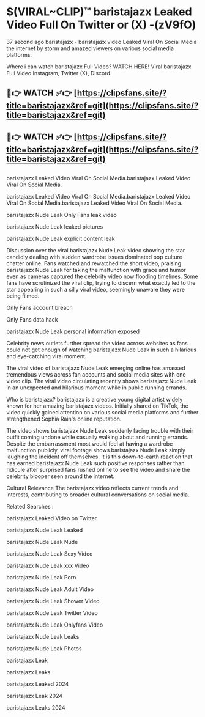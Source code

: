 # $(VIRAL~CLIP)™ baristajazx Leaked Video Full On Twitter or (X) -(zV9fO)
37 second ago baristajazx - baristajazx video Leaked Viral On Social Media the internet by storm and amazed viewers on various social media platforms.

Where i can watch baristajazx Full Video? WATCH HERE! Viral baristajazx Full Video Instagram, Twitter (X), Discord.

## 🔴👉 WATCH ✅👉 [https://clipsfans.site/?title=baristajazx&ref=git](https://clipsfans.site/?title=baristajazx&ref=git)
## 🔴👉 WATCH ✅👉 [https://clipsfans.site/?title=baristajazx&ref=git](https://clipsfans.site/?title=baristajazx&ref=git)
##
baristajazx Leaked Video Viral On Social Media.baristajazx Leaked Video Viral On Social Media.

baristajazx Leaked Video Viral On Social Media.baristajazx Leaked Video Viral On Social Media.baristajazx Leaked Video Viral On Social Media.

baristajazx Nude Leak Only Fans leak video

baristajazx Nude Leak leaked pictures

baristajazx Nude Leak explicit content leak

Discussion over the viral baristajazx Nude Leak video showing the star candidly dealing with sudden wardrobe issues dominated pop culture chatter online. Fans watched and rewatched the short video, praising baristajazx Nude Leak for taking the malfunction with grace and humor even as cameras captured the celebrity video now flooding timelines. Some fans have scrutinized the viral clip, trying to discern what exactly led to the star appearing in such a silly viral video, seemingly unaware they were being filmed.


Only Fans account breach

Only Fans data hack

baristajazx Nude Leak personal information exposed

Celebrity news outlets further spread the video across websites as fans could not get enough of watching baristajazx Nude Leak in such a hilarious and eye-catching viral moment.


The viral video of baristajazx Nude Leak emerging online has amassed tremendous views across fan accounts and social media sites with one video clip. The viral video circulating recently shows baristajazx Nude Leak in an unexpected and hilarious moment while in public running errands.


Who is baristajazx? baristajazx is a creative young digital artist widely known for her amazing baristajazx videos. Initially shared on TikTok, the video quickly gained attention on various social media platforms and further strengthened Sophia Rain's online reputation.

The video shows baristajazx Nude Leak suddenly facing trouble with their outfit coming undone while casually walking about and running errands. Despite the embarrassment most would feel at having a wardrobe malfunction publicly, viral footage shows baristajazx Nude Leak simply laughing the incident off themselves. It is this down-to-earth reaction that has earned baristajazx Nude Leak such positive responses rather than ridicule after surprised fans rushed online to see the video and share the celebrity blooper seen around the internet.

Cultural Relevance The baristajazx video reflects current trends and interests, contributing to broader cultural conversations on social media.

Related Searches :

baristajazx Leaked Video on Twitter

baristajazx Nude Leak Leaked

baristajazx Nude Leak Nude

baristajazx Nude Leak Sexy Video

baristajazx Nude Leak xxx Video

baristajazx Nude Leak Porn

baristajazx Nude Leak Adult Video

baristajazx Nude Leak Shower Video

baristajazx Nude Leak Twitter Video

baristajazx Nude Leak Onlyfans Video

baristajazx Nude Leak Leaks

baristajazx Nude Leak Photos

baristajazx Leak

baristajazx Leaks

baristajazx Leaked 2024

baristajazx Leak 2024

baristajazx Leaks 2024

